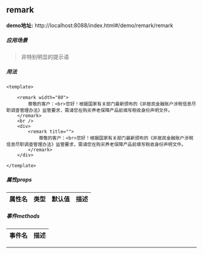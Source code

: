 ## remark

**demo地址:**  http://localhost:8088/index.html#/demo/remark/remark

##### 应用场景
> 非特别明显的提示语

##### 用法
```
<template>

    <remark width="80">
        尊敬的客户：<br>您好！根据国家有关部门最新颁布的《非居民金融账户涉税信息尽职调查管理办法》监管要求，需请您在购买养老保障产品前填写税收身份声明文件。
    </remark>
    <br />
    <div>
        <remark title="">
            尊敬的客户：<br>您好！根据国家有关部门最新颁布的《非居民金融账户涉税信息尽职调查管理办法》监管要求，需请您在购买养老保障产品前填写税收身份声明文件。
        </remark>
    </div>
    
</template>

```

##### 属性props
属性名| 类型| 默认值| 描述
---|---|---|---

##### 事件methods
事件名|  描述
---|---



> 
---